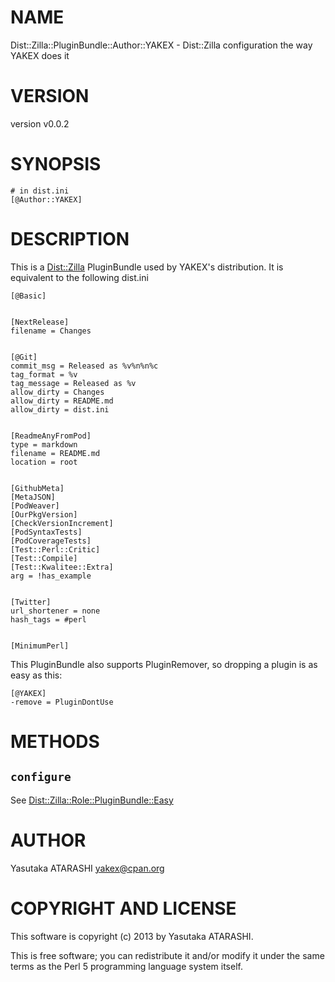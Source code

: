 # NAME

Dist::Zilla::PluginBundle::Author::YAKEX - Dist::Zilla configuration the way YAKEX does it

# VERSION

version v0.0.2

# SYNOPSIS

    # in dist.ini
    [@Author::YAKEX]

# DESCRIPTION

This is a [Dist::Zilla](http://search.cpan.org/perldoc?Dist::Zilla) PluginBundle used by YAKEX's distribution. It is equivalent to the following dist.ini

    [@Basic]
    

    [NextRelease]
    filename = Changes
    

    [@Git]
    commit_msg = Released as %v%n%n%c
    tag_format = %v
    tag_message = Released as %v
    allow_dirty = Changes
    allow_dirty = README.md
    allow_dirty = dist.ini
    

    [ReadmeAnyFromPod]
    type = markdown
    filename = README.md
    location = root
    

    [GithubMeta]
    [MetaJSON]
    [PodWeaver]
    [OurPkgVersion]
    [CheckVersionIncrement]
    [PodSyntaxTests]
    [PodCoverageTests]
    [Test::Perl::Critic]
    [Test::Compile]
    [Test::Kwalitee::Extra]
    arg = !has_example
    

    [Twitter]
    url_shortener = none
    hash_tags = #perl
    

    [MinimumPerl]

This PluginBundle also supports PluginRemover, so dropping a plugin is as easy as this:

    [@YAKEX]
    -remove = PluginDontUse

# METHODS

## `configure`

See [Dist::Zilla::Role::PluginBundle::Easy](http://search.cpan.org/perldoc?Dist::Zilla::Role::PluginBundle::Easy)

# AUTHOR

Yasutaka ATARASHI <yakex@cpan.org>

# COPYRIGHT AND LICENSE

This software is copyright (c) 2013 by Yasutaka ATARASHI.

This is free software; you can redistribute it and/or modify it under
the same terms as the Perl 5 programming language system itself.
